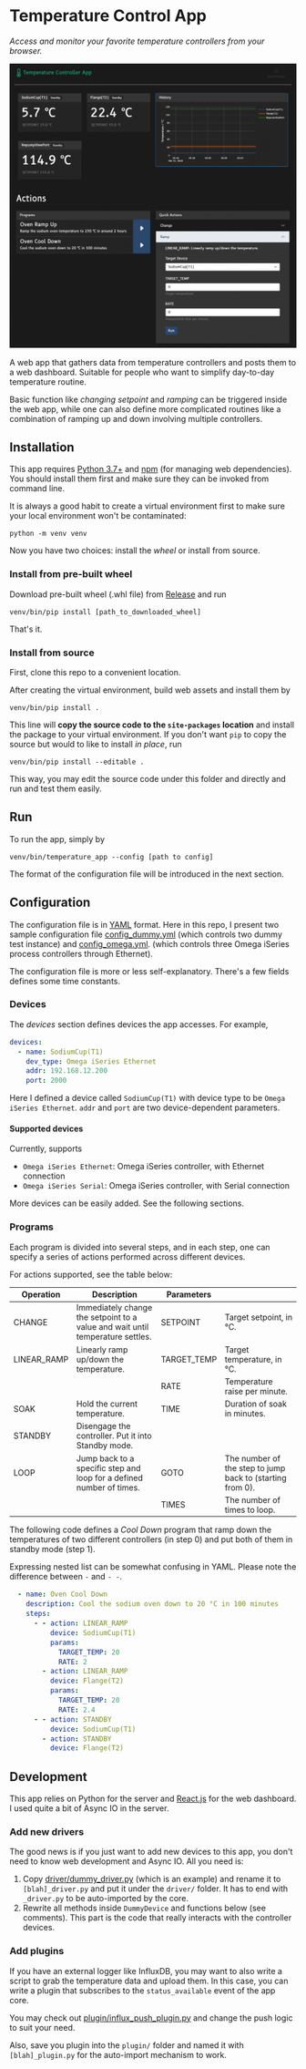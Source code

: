 # Temperature Control App

_Access and monitor your favorite temperature controllers from your browser._

![Screenshot](screenshot.jpg)

A web app that gathers data from temperature controllers and posts them to a
web dashboard. Suitable for people who want to simplify day-to-day temperature
routine.

Basic function like _changing setpoint_ and _ramping_ can be triggered inside
the web app, while one can also define more complicated routines like a 
combination of ramping up and down involving multiple controllers.


## Installation

This app requires [Python 3.7+](https://www.python.org/) and [npm](https://www.npmjs.com/) (for
managing web dependencies). You should install them first and make sure they can be invoked from
command line.

It is always a good habit to create a virtual environment first to make
sure your local environment won't be contaminated:
```
python -m venv venv
```

Now you have two choices: install the _wheel_ or install from source.

### Install from pre-built wheel

Download pre-built wheel (.whl file) from [Release](https://github.com/JQIamo/temperature-control-app/releases/)
and run
```
venv/bin/pip install [path_to_downloaded_wheel]
```

That's it.

### Install from source

First, clone this repo to a convenient location.

After creating the virtual environment, build web assets and install them by
```
venv/bin/pip install .
```

This line will **copy the source code to the `site-packages` location** and install the package to
your virtual environment. If you don't want `pip` to copy the source but would to like to install
_in place_, run
```
venv/bin/pip install --editable .
```

This way, you may edit the source code under this folder and directly and run and test them easily.

## Run

To run the app, simply by
```
venv/bin/temperature_app --config [path to config]
```
The format of the configuration file will be introduced in the next section.

## Configuration

The configuration file is in [YAML](https://yaml.org/) format. Here in this
repo, I present two sample configuration file [config_dummy.yml](config_dummy.yml)
(which controls two dummy test instance) and [config_omega.yml](config_omega.yml).
(which controls three Omega iSeries process controllers through Ethernet).

The configuration file is more or less self-explanatory. There's a few fields
defines some time constants.

### Devices

The _devices_ section defines devices the app accesses. For example,
```yaml
devices:
  - name: SodiumCup(T1)
    dev_type: Omega iSeries Ethernet
    addr: 192.168.12.200
    port: 2000 
```

Here I defined a device called `SodiumCup(T1)` with device type to be 
`Omega iSeries Ethernet`. `addr` and `port` are two device-dependent
parameters.

#### Supported devices

Currently, supports
- `Omega iSeries Ethernet`: Omega iSeries controller, with Ethernet connection
- `Omega iSeries Serial`: Omega iSeries controller, with Serial connection

More devices can be easily added. See the following sections.

### Programs

Each program is divided into several steps, and in each step, one can specify
a series of actions performed across different devices.

For actions supported, see the table below:

| Operation   | Description                                                                    | Parameters  |                                                           |
|-------------|--------------------------------------------------------------------------------|-------------|-----------------------------------------------------------|
| CHANGE      | Immediately change the setpoint to a value and wait until temperature settles. | SETPOINT    | Target setpoint, in °C.                                   |
| LINEAR_RAMP | Linearly ramp up/down the temperature.                                         | TARGET_TEMP | Target temperature, in °C.                                |
|             |                                                                                | RATE        | Temperature raise per minute.                             |
| SOAK        | Hold the current temperature.                                                  | TIME        | Duration of soak in minutes.                              |
| STANDBY     | Disengage the controller. Put it into Standby mode.                            |             |                                                           |
| LOOP        | Jump back to a specific step and loop for a defined number of times.           | GOTO        | The number of the step to jump back to (starting from 0). |
|             |                                                                                | TIMES       | The number of times to loop.                              |

The following code defines a _Cool Down_ program that ramp down the temperatures
of two different controllers (in step 0) and put both of them in standby
mode (step 1).

Expressing nested list can be somewhat confusing in YAML. Please note the difference between
`-` and `- -`.

```yaml
  - name: Oven Cool Down
    description: Cool the sodium oven down to 20 °C in 100 minutes
    steps:
      - - action: LINEAR_RAMP
          device: SodiumCup(T1)
          params:
            TARGET_TEMP: 20
            RATE: 2
        - action: LINEAR_RAMP
          device: Flange(T2)
          params:
            TARGET_TEMP: 20
            RATE: 2.4
      - - action: STANDBY
          device: SodiumCup(T1)
        - action: STANDBY
          device: Flange(T2)
```

## Development

This app relies on Python for the server and [React.js](https://reactjs.org/) for the web 
dashboard. I used quite a bit of Async IO in the server.

### Add new drivers

The good news is if you just want to add new devices to this app, you don't need to know web
development and Async IO. All you need is:

1. Copy [driver/dummy_driver.py](temperature_web_control/driver/dummy_driver.py)
   (which is an example) and rename it to `[blah]_driver.py` and put
   it under the `driver/` folder. It has to end with `_driver.py` to be auto-imported by the 
   core.
2. Rewrite all methods inside `DummyDevice` and functions below (see comments). This part is 
   the code that really interacts with the controller devices.

### Add plugins

If you have an external logger like InfluxDB, you may want to also write a script to grab the 
temperature data and upload them.
In this case, you can write a plugin that subscribes to the `status_available` event of the
app core.

You may check out [plugin/influx_push_plugin.py](temperature_web_control/plugin/influx_push_plugin.py)
and change the push logic to suit your need.

Also, save you plugin into the `plugin/` folder and named it with `[blah]_plugin.py` for the
auto-import mechanism to work.

